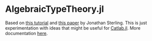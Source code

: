 # AlgebraicTypeTheory.jl
Based on [this tutorial](http://www.jonmsterling.com/pdfs/algebraic-type-theory-tutorial.pdf) and [this paper](https://arxiv.org/abs/1902.08848) by Jonathan Sterling. This is just experimentation with ideas that might be useful for [Catlab.jl](https://epatters.github.io/Catlab.jl/latest/). More documentation [here](https://kris-brown.github.io/AlgebraicTypeTheory.jl/dev).
